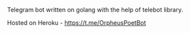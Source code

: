 Telegram bot written on golang with the help of telebot library.

Hosted on Heroku - https://t.me/OrpheusPoetBot
